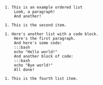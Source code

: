 	1. This is an example ordered list
	    Look, a paragraph!
	    And another!
	
	1. This is the second item.
	
	1. Here's another list with a code block.
	    Here's the first paragraph.
	    And here's some code:
	    :::bash
	    echo "Hello world!"
	    And another block of code:
	    :::bash
	    echo "Bye world!"
	    All done!
	
	1. This is the fourth list item.